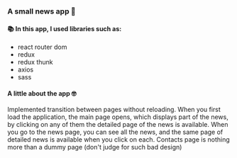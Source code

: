 ### A small news app :newspaper:

#### :books: In this app, I used libraries such as: 

- react router dom
- redux
- redux thunk
- axios
- sass

#### A little about the app :nerd_face:

Implemented transition between pages without reloading. When you first load the application, the main page opens, which displays part of the news, by clicking on any of them the detailed page of the news is available.   When you go to the news page, you can see all the news, and the same page of detailed news is available when you click on each. Contacts page is nothing more than a dummy page (don't judge for such bad design)

